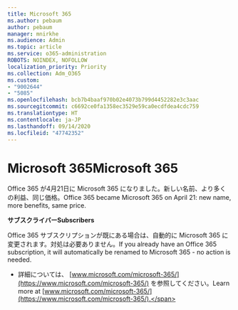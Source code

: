 ```yaml
---
title: Microsoft 365
ms.author: pebaum
author: pebaum
manager: mnirkhe
ms.audience: Admin
ms.topic: article
ms.service: o365-administration
ROBOTS: NOINDEX, NOFOLLOW
localization_priority: Priority
ms.collection: Adm_O365
ms.custom:
- "9002644"
- "5085"
ms.openlocfilehash: bcb7b4baaf970b02e4073b799d4452282e3c3aac
ms.sourcegitcommit: c6692ce0fa1358ec3529e59ca0ecdfdea4cdc759
ms.translationtype: HT
ms.contentlocale: ja-JP
ms.lasthandoff: 09/14/2020
ms.locfileid: "47742352"
---
```

# <a name="microsoft-365"></a><span data-ttu-id="31110-102">Microsoft 365</span><span class="sxs-lookup"><span data-stu-id="31110-102">Microsoft 365</span></span>

<span data-ttu-id="31110-103">Office 365 が4月21日に Microsoft 365 になりました。新しい名前、より多くの利益、同じ価格。</span><span class="sxs-lookup"><span data-stu-id="31110-103">Office 365 became Microsoft 365 on April 21: new name, more benefits, same price.</span></span>

<span data-ttu-id="31110-104">**サブスクライバー**</span><span class="sxs-lookup"><span data-stu-id="31110-104">**Subscribers**</span></span>

<span data-ttu-id="31110-105">Office 365 サブスクリプションが既にある場合は、自動的に Microsoft 365 に変更されます。対処は必要ありません。</span><span class="sxs-lookup"><span data-stu-id="31110-105">If you already have an Office 365 subscription, it will automatically be renamed to Microsoft 365 - no action is needed.</span></span>

- <span data-ttu-id="31110-106">詳細については、 [www.microsoft.com/microsoft-365/](https://www.microsoft.com/microsoft-365/) を参照してください。</span><span class="sxs-lookup"><span data-stu-id="31110-106">Learn more at [www.microsoft.com/microsoft-365/](https://www.microsoft.com/microsoft-365/).</span></span>
